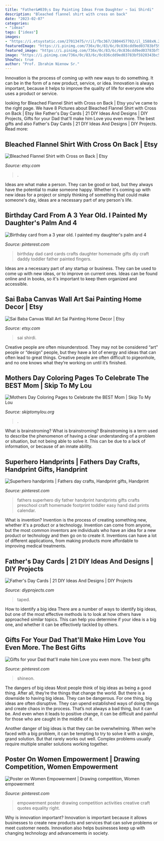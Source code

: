 ```yaml
---
title: "Father&#039;s Day Painting Ideas From Daughter ~ Sai Shirdi"
description: "Bleached flannel shirt with cross on back"
date: "2023-02-07"
categories:
- "ideas"
tags: ["ideas"]
images:
- "https://i.etsystatic.com/27013475/r/il/fbc367/2804457702/il_1588xN.2804457702_k43d.jpg"
featuredImage: "https://i.pinimg.com/736x/0c/83/6c/0c836cdd9ed03783bf5920343bc50703.jpg"
featured_image: "https://i.pinimg.com/736x/0c/83/6c/0c836cdd9ed03783bf5920343bc50703.jpg"
image: "https://i.pinimg.com/736x/0c/83/6c/0c836cdd9ed03783bf5920343bc50703.jpg"
ShowToc: true
author: "Prof. Ibrahim Nienow Sr."
---
```



Innovation is the process of coming up with new ways to do something. It can be in the form of a new product, service, or idea. Innovation is always important, because it helps to improve the quality of life for everyone who uses a product or service.

	

		
looking for Bleached Flannel Shirt with Cross on Back | Etsy you've came to the right page. We have 8 Pictures about Bleached Flannel Shirt with Cross on Back | Etsy like Father&#039;s Day Cards | 21 DIY Ideas And Designs | DIY Projects, Gifts for your Dad that&#039;ll make him Love you even more. The best gifts and also Father&#039;s Day Cards | 21 DIY Ideas And Designs | DIY Projects. Read more:
		
    
## Bleached Flannel Shirt With Cross On Back | Etsy

<img loading=lazy src="https://i.etsystatic.com/27013475/r/il/fbc367/2804457702/il_1588xN.2804457702_k43d.jpg" onerror="this.onerror=null;this.src='https://tse3.mm.bing.net/th?id=OIP.V_FUVUvwTK3N0iNjYLSOxwHaJ3&amp;pid=15.1';" alt="Bleached Flannel Shirt with Cross on Back | Etsy">

_Source: etsy.com_

>. 

	

Ideas are what make a person. They can be good or bad, but they always have the potential to make someone happy. Whether it's coming up with new ideas for a project or simply thinking of something that could make someone's day, ideas are a necessary part of any person's life.

    
## Birthday Card From A 3 Year Old. I Painted My Daughter&#039;s Palm And 4

<img loading=lazy src="https://i.pinimg.com/736x/c7/cd/30/c7cd306cd280ebbe1e278fc95e14c2e9--dad-birthday-cards-birthday-cakes.jpg" onerror="this.onerror=null;this.src='https://tse2.mm.bing.net/th?id=OIP.9oYT7yde0qCfNnEK0kngkgHaJ3&amp;pid=15.1';" alt="Birthday card from a 3 year old. I painted my daughter&#039;s palm and 4">

_Source: pinterest.com_

>birthday dad card cards crafts daughter homemade gifts diy craft daddy toddler father painted fingers. 

	

Ideas are a necessary part of any startup or business. They can be used to come up with new ideas, or to improve on current ones. Ideas can be found online and in books, so it's important to keep them organized and accessible.

    
## Sai Baba Canvas Wall Art Sai Painting Home Decor | Etsy

<img loading=lazy src="https://i.etsystatic.com/17703183/r/il/50455f/2313772748/il_1140xN.2313772748_19yq.jpg" onerror="this.onerror=null;this.src='https://tse1.mm.bing.net/th?id=OIP.wcDGr4vvo5ds9XI5Eert5wHaKk&amp;pid=15.1';" alt="Sai Baba Canvas Wall Art Sai Painting Home Decor | Etsy">

_Source: etsy.com_

>sai shirdi. 

	

Creative people are often misunderstood. They may not be considered “art” people or “design” people, but they have a lot of energy and ideas that can often lead to great things. Creative people are often difficult to pigeonhole, and no one knows what they’re working on until it’s finished.

    
## Mothers Day Coloring Pages To Celebrate The BEST Mom | Skip To My Lou

<img loading=lazy src="https://www.skiptomylou.org/wp-content/uploads/2015/05/Best-Mom-Ever-free-printable-coloring-page-1.jpg" onerror="this.onerror=null;this.src='https://tse4.mm.bing.net/th?id=OIP.hHfwS37CIPhrF2q5IXztkgHaJ4&amp;pid=15.1';" alt="Mothers Day Coloring Pages to Celebrate the BEST Mom | Skip To My Lou">

_Source: skiptomylou.org_

>. 

	

What is brainstroming?
What is brainstroming? Brainstroming is a term used to describe the phenomenon of having a clear understanding of a problem or situation, but not being able to solve it. This can be due to a lack of information, or because of an innate ability.

    
## Superhero Handprints | Fathers Day Crafts, Handprint Gifts, Handprint

<img loading=lazy src="https://i.pinimg.com/736x/af/fa/00/affa0028bb502187ccf8ed131f2289c3--handprint-superhero-kids-calendar.jpg" onerror="this.onerror=null;this.src='https://tse1.mm.bing.net/th?id=OIP.5ebW3HrkoKo4CzdWekaz0gHaJ3&amp;pid=15.1';" alt="Superhero handprints | Fathers day crafts, Handprint gifts, Handprint">

_Source: pinterest.com_

>fathers superhero diy father handprint handprints gifts crafts preschool craft homemade footprint toddler easy hand dad prints calendar. 

	

What is invention?
Invention is the process of creating something new, whether it's a product or a technology. Invention can come from anyone, but the most common inventors are individuals who have an idea for a new product or technology and then go on to create it. Inventions can have a lot of different applications, from making products more affordable to improving medical treatments.

    
## Father&#039;s Day Cards | 21 DIY Ideas And Designs | DIY Projects

<img loading=lazy src="https://diyprojects.com/wp-content/uploads/2017/05/DIY-Ideas-For-Father’s-Day-Cards-Taped-Father’s-Day-Card.jpg" onerror="this.onerror=null;this.src='https://tse3.mm.bing.net/th?id=OIP.sjeiFwDKpy_4PpS3lrhcZQHaLG&amp;pid=15.1';" alt="Father&#039;s Day Cards | 21 DIY Ideas And Designs | DIY Projects">

_Source: diyprojects.com_

>taped. 

	

How to identify a big idea
There are a number of ways to identify big ideas, but one of the most effective methods is to look at how others have approached similar topics. This can help you determine if your idea is a big one, and whether it can be effectively tackled by others.

    
## Gifts For Your Dad That&#039;ll Make Him Love You Even More. The Best Gifts

<img loading=lazy src="https://i.pinimg.com/736x/0c/83/6c/0c836cdd9ed03783bf5920343bc50703.jpg" onerror="this.onerror=null;this.src='https://tse2.mm.bing.net/th?id=OIP.7EqPaMhrnIrRKPo0ATyQjAHaJ3&amp;pid=15.1';" alt="Gifts for your Dad that&#039;ll make him Love you even more. The best gifts">

_Source: pinterest.com_

>shineon. 

	

The dangers of big ideas
Most people think of big ideas as being a good thing. After all, they’re the things that change the world. But there is a downside to having big ideas. They can be dangerous.
For one thing, big ideas are often disruptive. They can upend established ways of doing things and create chaos in the process. That’s not always a bad thing, but it can be. And even when it leads to positive change, it can be difficult and painful for those who are caught in the middle of it.

Another danger of big ideas is that they can be overwhelming. When we’re faced with a big problem, it can be tempting to try to solve it with a single, grand solution. But that rarely works out well. Complex problems usually require multiple smaller solutions working together.

    
## Poster On Women Empowerment | Drawing Competition, Women Empowerment

<img loading=lazy src="https://i.pinimg.com/736x/c6/7d/15/c67d15846469a88799528f2bbb3c06a4.jpg" onerror="this.onerror=null;this.src='https://tse4.mm.bing.net/th?id=OIP.f8sakYx8TSNatqftPn5bGwHaJ3&amp;pid=15.1';" alt="Poster on Women Empowerment | Drawing competition, Women empowerment">

_Source: pinterest.com_

>empowerment poster drawing competition activities creative craft quotes equality right. 

	

Why is innovation important?
Innovation is important because it allows businesses to create new products and services that can solve problems or meet customer needs. Innovation also helps businesses keep up with changing technology and advancements in society.

